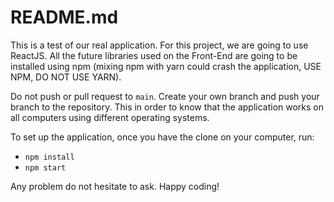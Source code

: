 # README.md

This is a test of our real application. For this project, we are going to use ReactJS. All the future libraries used on the Front-End are going to be installed using npm (mixing npm with yarn could crash the application, USE NPM, DO NOT USE YARN). 

Do not push or pull request to `main`. Create your own branch and push your branch to the repository. This in order to know that the application works on all computers using different operating systems.

To set up the application, once you have the clone on your computer, run:

* `npm install`
* `npm start`

Any problem do not hesitate to ask. Happy coding!
